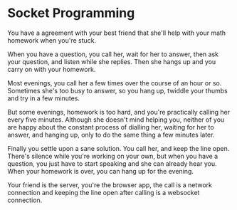 # Socket Programming

You have a agreement with your best friend that she'll help with your math homework when you're stuck.

When you have a question, you call her, wait for her to answer, then ask your question, and listen while she replies. Then she hangs up and you carry on with your homework.

Most evenings, you call her a few times over the course of an hour or so. Sometimes she's too busy to answer, so you hang up, twiddle your thumbs and try in a few minutes.

But some evenings, homework is too hard, and you're practically calling her every five minutes. Although she doesn't mind helping you, neither of you are happy about the constant process of dialling her, waiting for her to answer, and hanging up, only to do the same thing a few minutes later.

Finally you settle upon a sane solution. You call her, and keep the line open. There's silence while you're working on your own, but when you have a question, you just have to start speaking and she can already hear you. When your homework is over, you can hang up for the evening.

Your friend is the server, you're the browser app, the call is a network connection and keeping the line open after calling is a websocket connection.
